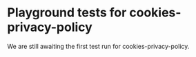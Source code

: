 # Playground tests for cookies-privacy-policy
We are still awaiting the first test run for cookies-privacy-policy.
